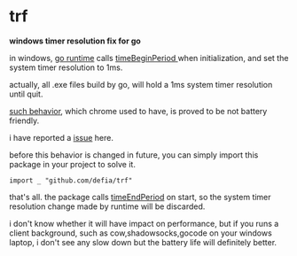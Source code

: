trf
===

**windows timer resolution fix for go**  

  

in windows, [go runtime](http://golang.org/src/pkg/runtime/os_windows.c?s=#L99) calls [ timeBeginPeriod ](http://msdn.microsoft.com/en-us/library/windows/desktop/dd757624(v=vs.85).aspx ) when initialization, and set the system timer resolution to 1ms.  

actually, all .exe files build by go, will hold a 1ms system timer resolution until quit.

[ such behavior](https://code.google.com/p/chromium/issues/detail?id=153139), which chrome used to have, is proved to be not battery friendly.  


i have reported a [issue](https://code.google.com/p/go/issues/detail?id=8687) here.  

before this behavior is changed in future, you can simply import this package in your project to solve it.

	import _ "github.com/defia/trf"

that's all. the package calls [timeEndPeriod](http://msdn.microsoft.com/en-us/library/windows/desktop/dd757626%28v=vs.85%29.aspx) on start, so the system timer resolution change made by runtime will be discarded.


i don't know whether it will have impact on performance, but if you runs a client background, such as cow,shadowsocks,gocode on your windows laptop, i don't see any slow down but the battery life will definitely better.

